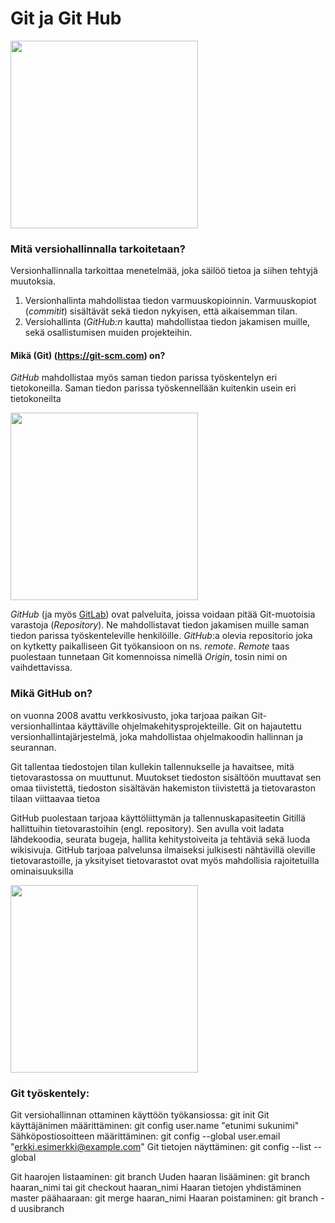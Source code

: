 # Git ja Git Hub


<img src="./gitjagithub.jpg" width="300">


### Mitä versiohallinnalla tarkoitetaan?
Versionhallinnalla tarkoittaa menetelmää, joka säilöö tietoa ja siihen tehtyjä muutoksia.

1. Versionhallinta mahdollistaa tiedon varmuuskopioinnin. Varmuuskopiot (*commitit*) sisältävät sekä tiedon nykyisen, että aikaisemman tilan.  
2. Versiohallinta (*GitHub:n* kautta) mahdollistaa tiedon jakamisen muille, sekä osallistumisen muiden projekteihin.

#### Mikä (Git) (https://git-scm.com) on?

*GitHub* mahdollistaa myös saman tiedon parissa työskentelyn eri tietokoneilla. Saman tiedon parissa työskennellään kuitenkin usein eri tietokoneilta 


<img src="./gitjagithub.jpg" width="300">



*GitHub* (ja myös [GitLab](https://about.gitlab.com/)) ovat palveluita, joissa voidaan pitää Git-muotoisia varastoja (*Repository*). Ne mahdollistavat tiedon jakamisen muille saman tiedon parissa työskenteleville henkilöille. *GitHub*:a olevia repositorio joka on kytketty paikalliseen Git työkansioon on ns. *remote*. *Remote* taas puolestaan tunnetaan Git komennoissa nimellä *Origin*, tosin nimi on vaihdettavissa.  


### Mikä GitHub on?
on vuonna 2008 avattu verkkosivusto, joka tarjoaa paikan Git-versionhallintaa käyttäville ohjelmakehitysprojekteille.
Git on hajautettu versionhallintajärjestelmä, joka mahdollistaa 
ohjelmakoodin hallinnan ja seurannan.

 Git tallentaa tiedostojen tilan kullekin tallennukselle ja havaitsee, mitä tietovarastossa on muuttunut. Muutokset tiedoston sisältöön muuttavat sen omaa tiivistettä, tiedoston sisältävän hakemiston tiivistettä ja tietovaraston tilaan viittaavaa tietoa

 GitHub puolestaan tarjoaa käyttöliittymän ja tallennuskapasiteetin Gitillä hallittuihin tietovarastoihin (engl. repository). Sen avulla voit ladata lähdekoodia, seurata bugeja, hallita kehitystoiveita ja tehtäviä sekä luoda wikisivuja. GitHub tarjoaa palvelunsa ilmaiseksi julkisesti nähtävillä oleville tietovarastoille, ja yksityiset tietovarastot ovat myös mahdollisia rajoitetuilla ominaisuuksilla


<img src="./github.jpg" width="300">


### Git työskentely:


Git versiohallinnan ottaminen käyttöön työkansiossa: git init
Git käyttäjänimen määrittäminen: git config user.name "etunimi sukunimi"
Sähköpostiosoitteen määrittäminen: git config --global user.email "erkki.esimerkki@example.com"
Git tietojen näyttäminen: git config --list --global

Git haarojen listaaminen: git branch
Uuden haaran lisääminen: git branch haaran_nimi tai git checkout haaran_nimi
Haaran tietojen yhdistäminen master päähaaraan: git merge haaran_nimi
Haaran poistaminen: git branch -d uusibranch

